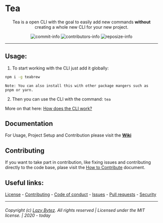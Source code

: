 # Tea

<div align="center">

Tea is a open CLI with the goal to easily add new commands **without** creating a whole new CLI for your new project.

  ![commit-info][commit-info]
  ![contributors-info][contributors-info]
  ![reposize-info][reposize-info]

</div>

----

## Usage:
1. To start working with the CLI just add it globally:  
```bash
npm i -g teabrew
```
`Note: You can also install this with other package mangers such as pnpm or yarn.`

2. Then you can use the CLI with the command: `tea`

More on that here: [How does the CLI work?](https://github.com/lazybytez/tea/wiki/How-does-everything-work)

## Documentation
For Usage, Project Setup and Contribution please visit the **[Wiki](https://github.com/lazybytez/tea/wiki)** 

## Contributing
If you want to take part in contribution, like fixing issues and contributing directly to the code base, plase visit the [How to Contribute][github-contribute] document.

## Useful links:
[License][github-license] - 
[Contributing][github-contribute] - 
[Code of conduct][github-codeofconduct] - 
[Issues][github-issues] - 
[Pull requests][github-pulls] - 
[Security][github-security] 

<hr>  

###### Copyright (c) [Lazy Bytez][github-team]. All rights reserved | Licensed under the MIT license. | 2020 - today

<!-- Variables -->
[github-team]: https://github.com/lazybytez

[github-license]: https://github.com/lazybytez/tea/blob/master/LICENSE
[github-contribute]: https://github.com/lazybytez/tea/blob/master/CONTRIBUTING.md
[github-codeofconduct]: https://github.com/lazybytez/tea/blob/master/CODE_OF_CONDUCT.md
[github-issues]: https://github.com/lazybytez/tea/issues
[github-pulls]: https://github.com/lazybytez/tea/pulls
[github-security]: https://github.com/lazybytez/tea/blob/master/SECURITY.md

[commit-info]: https://img.shields.io/github/last-commit/lazybytez/tea?style=flat-square

[contributors-info]: https://img.shields.io/github/contributors/lazybytez/tea?style=flat-square

[reposize-info]: https://img.shields.io/github/repo-size/lazybytez/tea?style=flat-square
